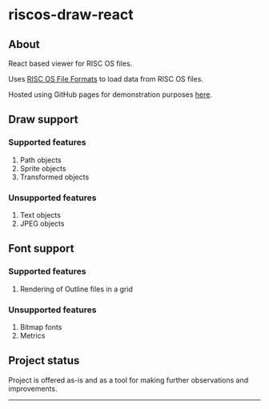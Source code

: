 # riscos-draw-react

## About

React based viewer for RISC OS files.

Uses [RISC OS File Formats][riscos-file-formats-js] to load data from RISC OS files.

Hosted using GitHub pages for demonstration purposes [here][host].

## Draw support

### Supported features

1. Path objects
2. Sprite objects
3. Transformed objects

### Unsupported features

1. Text objects
2. JPEG objects

## Font support

### Supported features

1. Rendering of Outline files in a grid

### Unsupported features

1. Bitmap fonts
2. Metrics

## Project status

Project is offered as-is and as a tool for making further observations and improvements.

---
[riscos-file-formats-js]: https://github.com/RichardBrown384/riscos-file-formats-js
[host]: http://richardbrown384.github.io/riscos-draw-react
